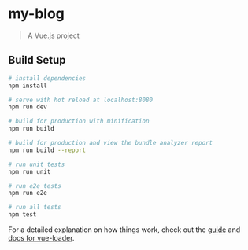 <!-- .babelrc ---- 设置转码规则
.editorconfig ---- 配置编译器的编码风格
  {
  charset：文件编码。
  indent_style: 缩进类型。space或tab。
  indent_size: 缩进数量。2/4/tab
  insert_final_newline：是否在文件的最后插入一个空行。
  trim_trailing_whitespace ：是否清除一行结尾的空格
  end_of_line：换行符格式。
}
.eslintignore ---- 想要引入三方js库，但是这些库不符合eslint规范，可以在这个文件里忽略掉
.eslintrc.js ---- 负责代码规范，引入插件
.gitignore ---- 不需要加入版本管理的文件
package-lock.json是当 node_modules 或 package.json 发生变化时自动生成的文件。这个文件主要功能是确定当前安装的包的依赖，以便后续重新安装的时候生成相同的依赖，
            而忽略项目开发过程中有些依赖已经发生的更新。为的是让开发者知道只要你保存了源文件，到一个新的机器上、或者新的下载源，
            只要按照这个package-lock.json所标示的具体版本下载依赖库包，就能确保所有库包与你上次安装的完全一样。
package.json ---- 配置项目要用到的依赖插件，这个文件一般不会手动更改，而是使用npm install xxxx 来安装插件，
    然后这个文件自动被修改。scripts节点配置命令的执行文件。运行npm run dev执行build/dev-server.js，
    运行npm run build的时候执行待是build/build.js文件。 -->
    
    

# my-blog

> A Vue.js project

## Build Setup

``` bash
# install dependencies
npm install

# serve with hot reload at localhost:8080
npm run dev

# build for production with minification
npm run build

# build for production and view the bundle analyzer report
npm run build --report

# run unit tests
npm run unit

# run e2e tests
npm run e2e

# run all tests
npm test
```

For a detailed explanation on how things work, check out the [guide](http://vuejs-templates.github.io/webpack/) and [docs for vue-loader](http://vuejs.github.io/vue-loader).
